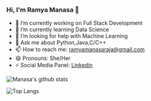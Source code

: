 ### Hi, I'm Ramya Manasa 👋


- 🔭 I’m currently working on Full Stack Development
- 🌱 I’m currently learning Data Science
- 🤔 I’m looking for help with Machine Learning
- 💬 Ask me about Python,Java,C/C++
- 📫 How to reach me: ramyamanasaraja@gmail.com
- 😄 Pronouns: She/Her
- ⚡ Social Media Panel:
 <a href="https://www.linkedin.com/in/raja-ramya-manasa-b4811a193/">Linkedin</a>

![Manasa's github stats](https://github-readme-stats.vercel.app/api?username=R-Manasa)

![Top Langs](https://github-readme-stats.vercel.app/api/top-langs/?username=R-Manasa)

